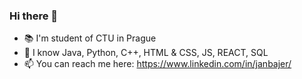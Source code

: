 ### Hi there 👋

- 📚 I'm student of CTU in Prague
- 💬 I know Java, Python, C++, HTML & CSS, JS, REACT, SQL
- 📫 You can reach me here: https://www.linkedin.com/in/janbajer/
<!--
**JanBajer/JanBajer** is a ✨ _special_ ✨ repository because its `README.md` (this file) appears on your GitHub profile.

Here are some ideas to get you started:

- 🔭 I’m currently working on ...
- 🌱 I’m currently learning ...
- 👯 I’m looking to collaborate on ...
- 🤔 I’m looking for help with ...
- 💬 Ask me about ...
- 📫 How to reach me: ...
- 😄 Pronouns: ...
- ⚡ Fun fact: ...
-->
